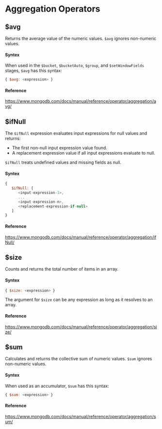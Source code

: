 # Aggregation Operators

## $avg
Returns the average value of the numeric values. 
```$avg```
 ignores non-numeric values.

 #### Syntex
 When used in the ```$bucket```, ```$bucketAuto```, ```$group```, and ```$setWindowFields``` stages, ```$avg``` has this syntax:

 ```javascript
{ $avg: <expression> }
 ```

 #### Reference
 https://www.mongodb.com/docs/manual/reference/operator/aggregation/avg/

 ## $ifNull
 The ```$ifNull``` expression evaluates input expressions for null values and returns:
- The first non-null input expression value found.
- A replacement expression value if all input expressions evaluate to null.

```$ifNull``` treats undefined values and missing fields as null.

#### Syntex
```javascript
{
   $ifNull: [
      <input-expression-1>,
      ...
      <input-expression-n>,
      <replacement-expression-if-null>
   ]
}
```

#### Reference
https://www.mongodb.com/docs/manual/reference/operator/aggregation/ifNull/

 ## $size
 Counts and returns the total number of items in an array.

 #### Syntex
 ```javascript
{ $size: <expression> }
 ```
The argument for ```$size``` can be any expression as long as it resolves to an array.

 #### Reference
https://www.mongodb.com/docs/manual/reference/operator/aggregation/size/

 ## $sum
 Calculates and returns the collective sum of numeric values. 
```$sum```
 ignores non-numeric values.

 #### Syntex
 When used as an accumulator, 
```$sum```
 has this syntax:

 ```javascript
{ $sum: <expression> }
 ```

 #### Reference
 https://www.mongodb.com/docs/manual/reference/operator/aggregation/sum/